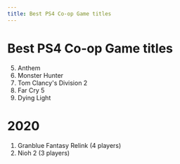 ```yaml
---
title: Best PS4 Co-op Game titles
---
```


# Best PS4 Co-op Game titles

5. Anthem
4. Monster Hunter
3. Tom Clancy's Division 2
2. Far Cry 5
1. Dying Light

# 2020

1. Granblue Fantasy Relink (4 players)
2. Nioh 2 (3 players)